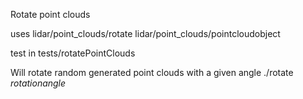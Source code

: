 Rotate point clouds

uses 
	lidar/point_clouds/rotate
	lidar/point_clouds/pointcloudobject    


test in tests/rotatePointClouds

Will rotate random generated point clouds with a given angle
./rotate *rotationangle*